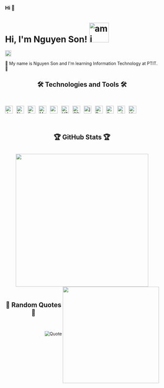 ### Hi 👋
# Hi, I'm Nguyen Son! <img src="http://sositech.xyz/gif/44.gif" width="auto" height="64px" alt="ami"/>

<a href="https://www.facebook.com/soicon.66/"
    ><img
        src="https://img.shields.io/badge/-Facebook-0e76a8?style=plastic&logo=facebook"
        alt="facebook"
        title= "facebook"
        height="20"
/></a>

👦 My name is Nguyen Son and I'm learning Information Technology at PTIT. 👦

<h2 align="center">🛠 Technologies and Tools 🛠</h2>
<br>

<span
    ><img
        src="https://img.shields.io/badge/JavaScript-282C34?logo=javascript&logoColor=F7DF1E"
        alt="JavaScript logo"
        title="JavaScript"
        height="25"
/></span>
&nbsp;
<span
    ><img
        src="https://img.shields.io/badge/Node.js-282C34?logo=node.js&logoColor=00F200"
        alt="Node.js logo"
        title="Node.js"
        height="25"
/></span>
&nbsp;
<span
    ><img
        src="https://img.shields.io/badge/Express-282C34?logo=express&logoColor=FFFFFF"
        alt="Express.js logo"
        title="Express.js"
        height="25"
/></span>
&nbsp;
<span
    ><img
        src="https://img.shields.io/badge/MongoDB-282C34?logo=mongodb&logoColor=47A248"
        alt="MongoDB logo"
        title="MongoDB"
        height="25"
/></span>
&nbsp;
<span
    ><img
        src="https://img.shields.io/badge/MySQL-282C34?logo=mysql&logoColor=33ccff"
        alt="mysql logo"
        title="Mysql"
        height="25"
/></span>
&nbsp;
<span
    ><img
        src="https://img.shields.io/badge/HTML5-282C34?logo=html5&logoColor=E34F26"
        alt="HTML5 logo"
        title="HTML5"
        height="25"
/></span>
&nbsp;
<span
    ><img
        src="https://img.shields.io/badge/CSS3-282C34?logo=css3&logoColor=1572B6"
        alt="CSS3 logo"
        title="CSS3"
        height="25"
/></span>
&nbsp;
<span
    ><img
        src="https://img.shields.io/badge/Java-282C34?logo=java&logoColor=007ACD"
        alt="java logo"
        title="java"
        height="25"
/></span>
&nbsp;
<span
    ><img
        src="https://img.shields.io/badge/Bootstrap-282C34?logo=bootstrap&logoColor=7952B3"
        alt="Bootstrap logo"
        title="Bootstrap"
        height="25"
/></span>
&nbsp;
<span
    ><img
        src="https://img.shields.io/badge/Socket.IO-282C34?logo=socket.io&logoColor=F05032"
        alt="Socket.io"
        title="Socket.io"
        height="25"
/></span>
&nbsp;
<span
    ><img
        src="https://img.shields.io/badge/git-282C34?logo=git&logoColor=F05032"
        alt="git logo"
        title="git"
        height="25"
/></span>
&nbsp;
<span
    ><img
        src="https://img.shields.io/badge/VS%20Code-282C34?logo=visual-studio-code&logoColor=007ACC"
        alt="Visual Studio Code logo"
        title="Visual Studio Code"
        height="25"
/></span>
&nbsp;

<br>

<h2 align="center">️🏆 GitHub Stats ️🏆</h2>
<br>

<div align="center">
    <img
        align="center"
        width="434"
        src="https://github-readme-stats.vercel.app/api?username=nguyenson66&show_icons=true&theme=react&border_color=61dafb&hide_border=true"
    />
    <img
        width="315"
        align="right"
        src="https://github-readme-stats.vercel.app/api/top-langs/?username=nguyenson66&hide=c%23,powershell,Mathematica,Ruby,Objective-C,Objective-C%2b%2b,Cuda&title_color=61dafb&text_color=ffffff&icon_color=61dafb&bg_color=20232a&langs_count=8&layout=compact&border_color=61dafb&hide_border=true"
    />
    <br>
</div>

<br>

<h2 align="center">📑 Random Quotes 📑</h2>
<br>
<!-- https://github.com/shravan20/github-readme-quotes -->
<div align="right">

![Quote](https://github-readme-quotes.herokuapp.com/quote?theme=onedark&animation=default&layout=zues&font=default)

</div>
